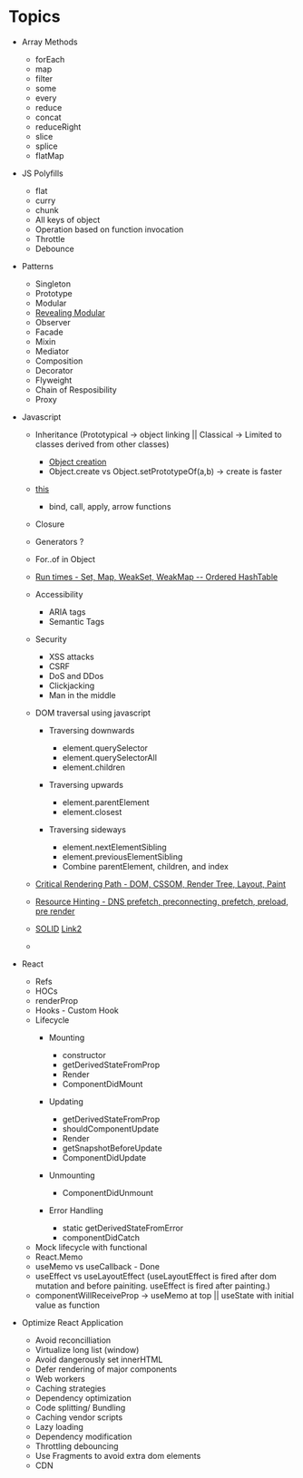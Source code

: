 # Topics

- Array Methods
  - forEach
  - map
  - filter
  - some
  - every
  - reduce
  - concat
  - reduceRight
  - slice
  - splice
  - flatMap

- JS Polyfills
  - flat
  - curry
  - chunk
  - All keys of object
  - Operation based on function invocation
  - Throttle
  - Debounce

- Patterns
  - Singleton
  - Prototype
  - Modular
  - [Revealing Modular](https://stackoverflow.com/a/22918556/7784692)
  - Observer
  - Facade
  - Mixin
  - Mediator
  - Composition
  - Decorator
  - Flyweight
  - Chain of Resposibility
  - Proxy

- Javascript

  - Inheritance (Prototypical -> object linking || Classical -> Limited to classes derived from other classes)
    - [Object creation](https://developer.mozilla.org/en-US/docs/Web/JavaScript/Inheritance_and_the_prototype_chain#different_ways_to_create_objects_and_the_resulting_prototype_chain)
    - Object.create vs Object.setPrototypeOf(a,b) -> create is faster

  - [this](https://www.freecodecamp.org/news/a-guide-to-this-in-javascript-e3b9daef4df1/)
    - bind, call, apply, arrow functions

  - Closure
  
  - Generators ?

  - For..of in Object

  - [Run times - Set, Map, WeakSet, WeakMap -- Ordered HashTable](https://adrianmejia.com/data-structures-time-complexity-for-beginners-arrays-hashmaps-linked-lists-stacks-queues-tutorial)

  - Accessibility
    - ARIA tags
    - Semantic Tags

  - Security
    - XSS attacks
    - CSRF
    - DoS and DDos
    - Clickjacking
    - Man in the middle

  - DOM traversal using javascript
    - Traversing downwards
      - element.querySelector
      - element.querySelectorAll
      - element.children
  
    - Traversing upwards
      - element.parentElement
      - element.closest
  
    - Traversing sideways
      - element.nextElementSibling
      - element.previousElementSibling
      - Combine parentElement, children, and index
  
  - [Critical Rendering Path - DOM, CSSOM, Render Tree, Layout, Paint](https://medium.com/@luisvieira_gmr/understanding-the-critical-rendering-path-rendering-pages-in-1-second-735c6e45b47a)

  - [Resource Hinting - DNS prefetch, preconnecting, prefetch, preload, pre render](https://www.smashingmagazine.com/2019/04/optimization-performance-resource-hints/)

  - [SOLID](https://medium.com/@cramirez92/s-o-l-i-d-the-first-5-priciples-of-object-oriented-design-with-javascript-790f6ac9b9fa)
    [Link2](https://thefullstack.xyz/solid-javascript/)

  -

- React
  - Refs
  - HOCs
  - renderProp
  - Hooks - Custom Hook
  - Lifecycle
    - Mounting
      - constructor
      - getDerivedStateFromProp
      - Render
      - ComponentDidMount

    - Updating
      - getDerivedStateFromProp
      - shouldComponentUpdate
      - Render
      - getSnapshotBeforeUpdate
      - ComponentDidUpdate

    - Unmounting
      - ComponentDidUnmount

    - Error Handling
      - static getDerivedStateFromError
      - componentDidCatch
  - Mock lifecycle with functional
  - React.Memo
  - useMemo vs useCallback - Done
  - useEffect vs useLayoutEffect (useLayoutEffect is fired after dom mutation and before painiting. useEffect is fired after painting.)
  - componentWillReceiveProp -> useMemo at top || useState with initial value as function

- Optimize React Application
  - Avoid reconcilliation
  - Virtualize long list (window)
  - Avoid dangerously set innerHTML
  - Defer rendering of major components
  - Web workers
  - Caching strategies
  - Dependency optimization
  - Code splitting/ Bundling
  - Caching vendor scripts
  - Lazy loading
  - Dependency modification
  - Throttling debouncing
  - Use Fragments to avoid extra dom elements
  - CDN
